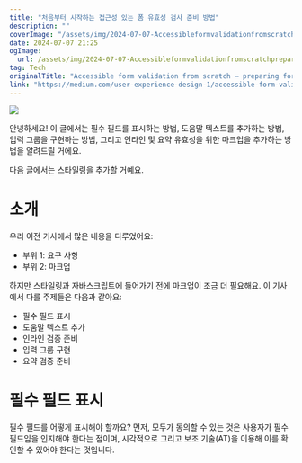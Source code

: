 ```yaml
---
title: "처음부터 시작하는 접근성 있는 폼 유효성 검사 준비 방법"
description: ""
coverImage: "/assets/img/2024-07-07-Accessibleformvalidationfromscratchpreparingforvalidation_0.png"
date: 2024-07-07 21:25
ogImage:
  url: /assets/img/2024-07-07-Accessibleformvalidationfromscratchpreparingforvalidation_0.png
tag: Tech
originalTitle: "Accessible form validation from scratch — preparing for validation"
link: "https://medium.com/user-experience-design-1/accessible-form-validation-from-scratch-preparing-for-validation-6fc9e5b98d68"
---
```


<img src="/assets/img/2024-07-07-Accessibleformvalidationfromscratchpreparingforvalidation_0.png" />

안녕하세요! 이 글에서는 필수 필드를 표시하는 방법, 도움말 텍스트를 추가하는 방법, 입력 그룹을 구현하는 방법, 그리고 인라인 및 요약 유효성을 위한 마크업을 추가하는 방법을 알려드릴 거에요.

다음 글에서는 스타일링을 추가할 거예요.

# 소개

<div class="content-ad"></div>

우리 이전 기사에서 많은 내용을 다루었어요:

- 부위 1: 요구 사항
- 부위 2: 마크업

하지만 스타일링과 자바스크립트에 들어가기 전에 마크업이 조금 더 필요해요. 이 기사에서 다룰 주제들은 다음과 같아요:

- 필수 필드 표시
- 도움말 텍스트 추가
- 인라인 검증 준비
- 입력 그룹 구현
- 요약 검증 준비

<div class="content-ad"></div>

# 필수 필드 표시

필수 필드를 어떻게 표시해야 할까요? 먼저, 모두가 동의할 수 있는 것은 사용자가 필수 필드임을 인지해야 한다는 점이며, 시각적으로 그리고 보조 기술(AT)을 이용해 이를 확인할 수 있어야 한다는 것입니다.
